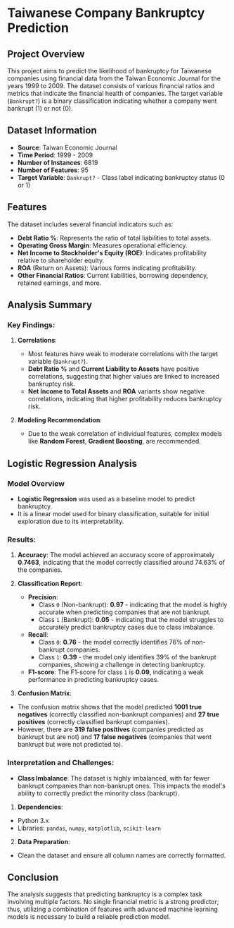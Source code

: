 # Taiwanese Company Bankruptcy Prediction

## Project Overview

This project aims to predict the likelihood of bankruptcy for Taiwanese companies using financial data from the Taiwan Economic Journal for the years 1999 to 2009. The dataset consists of various financial ratios and metrics that indicate the financial health of companies. The target variable (`Bankrupt?`) is a binary classification indicating whether a company went bankrupt (1) or not (0).

## Dataset Information

- **Source**: Taiwan Economic Journal
- **Time Period**: 1999 - 2009
- **Number of Instances**: 6819
- **Number of Features**: 95
- **Target Variable**: `Bankrupt?` - Class label indicating bankruptcy status (0 or 1)

## Features

The dataset includes several financial indicators such as:
- **Debt Ratio %**: Represents the ratio of total liabilities to total assets.
- **Operating Gross Margin**: Measures operational efficiency.
- **Net Income to Stockholder's Equity (ROE)**: Indicates profitability relative to shareholder equity.
- **ROA** (Return on Assets): Various forms indicating profitability.
- **Other Financial Ratios**: Current liabilities, borrowing dependency, retained earnings, and more.

## Analysis Summary

### Key Findings:
1. **Correlations**:
    - Most features have weak to moderate correlations with the target variable (`Bankrupt?`).
    - **Debt Ratio %** and **Current Liability to Assets** have positive correlations, suggesting that higher values are linked to increased bankruptcy risk.
    - **Net Income to Total Assets** and **ROA** variants show negative correlations, indicating that higher profitability reduces bankruptcy risk.

2. **Modeling Recommendation**:
    - Due to the weak correlation of individual features, complex models like **Random Forest**, **Gradient Boosting**, are recommended. 

## Logistic Regression Analysis

### Model Overview
- **Logistic Regression** was used as a baseline model to predict bankruptcy.
- It is a linear model used for binary classification, suitable for initial exploration due to its interpretability.

### Results:
1. **Accuracy**: The model achieved an accuracy score of approximately **0.7463**, indicating that the model correctly classified around 74.63% of the companies.
  
2. **Classification Report**:
   - **Precision**: 
     - Class `0` (Non-bankrupt): **0.97** - indicating that the model is highly accurate when predicting companies that are not bankrupt.
     - Class `1` (Bankrupt): **0.05** - indicating that the model struggles to accurately predict bankruptcy cases due to class imbalance.
   - **Recall**: 
     - Class `0`: **0.76** - the model correctly identifies 76% of non-bankrupt companies.
     - Class `1`: **0.39** - the model only identifies 39% of the bankrupt companies, showing a challenge in detecting bankruptcy.
   - **F1-score**: The F1-score for class `1` is **0.09**, indicating a weak performance in predicting bankruptcy cases.

3. **Confusion Matrix**:
- The confusion matrix shows that the model predicted **1001 true negatives** (correctly classified non-bankrupt companies) and **27 true positives** (correctly classified bankrupt companies).
- However, there are **319 false positives** (companies predicted as bankrupt but are not) and **17 false negatives** (companies that went bankrupt but were not predicted to).

### Interpretation and Challenges:
- **Class Imbalance**: The dataset is highly imbalanced, with far fewer bankrupt companies than non-bankrupt ones. This impacts the model's ability to correctly predict the minority class (bankrupt).

1. **Dependencies**: 
- Python 3.x
- Libraries: `pandas`, `numpy`, `matplotlib`, `scikit-learn`
2. **Data Preparation**:
- Clean the dataset and ensure all column names are correctly formatted.

## Conclusion

The analysis suggests that predicting bankruptcy is a complex task involving multiple factors. No single financial metric is a strong predictor; thus, utilizing a combination of features with advanced machine learning models is necessary to build a reliable prediction model.